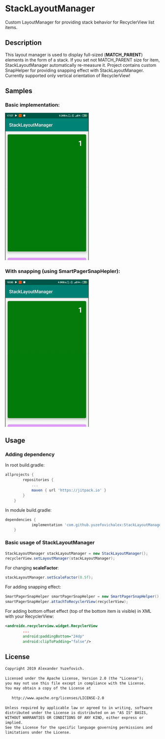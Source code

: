 # StackLayoutManager
Custom LayoutManager for providing stack behavior for RecyclerView list items.
## Description
This layout manager is used to display full-sized (**MATCH_PARENT**) elements in the form of a stack.
If you set not MATCH_PARENT size for item, StackLayoutManager automatically re-measure it.
Project contains custom SnapHelper for providing snapping effect with StackLayoutManager.
Currently supported only vertical orientation of RecyclerView!
## Samples
### Basic implementation:
![](/samples/basic.gif)
### With snapping (using SmartPagerSnapHepler):
![](/samples/with_snapping.gif)
## Usage
### Adding dependency
In root build.gradle:
```gradle
allprojects {
		repositories {
			...
			maven { url 'https://jitpack.io' }
		}
	}
```
In module build.gradle:
```gradle
dependencies {
	        implementation 'com.github.yuzefovichalex:StackLayoutManager:1.0.0'
	}
```
### Basic usage of StackLayoutManager
```Java
StackLayoutManager stackLayoutManager = new StackLayoutManager();
recyclerView.setLayoutManager(stackLayoutManager);
```
For changing **scaleFactor**:
```Java
stackLayoutManager.setScaleFactor(0.5f);
```
For adding snapping effect:
```Java
SmartPagerSnapHelper smartPagerSnapHelper = new SmartPagerSnapHelper();
smartPagerSnapHelper.attachToRecyclerView(recyclerView);
```
For adding bottom offset effect (top of the bottom item is visible) in XML with your RecyclerView:
```XML
<androidx.recyclerview.widget.RecyclerView
        ...
        android:paddingBottom="24dp"
        android:clipToPadding="false"/>
```
## License
    Copyright 2019 Alexander Yuzefovich.

    Licensed under the Apache License, Version 2.0 (the "License");
    you may not use this file except in compliance with the License.
    You may obtain a copy of the License at

       http://www.apache.org/licenses/LICENSE-2.0

    Unless required by applicable law or agreed to in writing, software
    distributed under the License is distributed on an "AS IS" BASIS,
    WITHOUT WARRANTIES OR CONDITIONS OF ANY KIND, either express or implied.
    See the License for the specific language governing permissions and
    limitations under the License.
